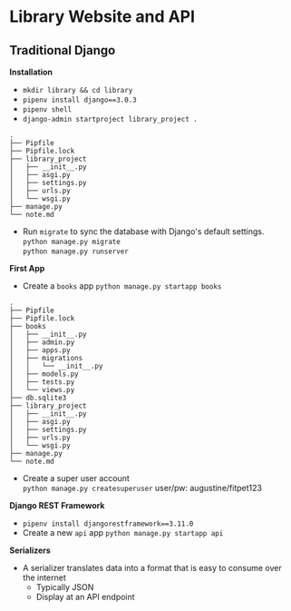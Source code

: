 # Library Website and API

## Traditional Django

**Installation**
- `mkdir library && cd library`
- `pipenv install django==3.0.3`
- `pipenv shell`
- `django-admin startproject library_project .`

```
.
├── Pipfile
├── Pipfile.lock
├── library_project
│   ├── __init__.py
│   ├── asgi.py
│   ├── settings.py
│   ├── urls.py
│   └── wsgi.py
├── manage.py
└── note.md
```
- Run `migrate` to sync the database with Django's default settings.<br>
`python manage.py migrate` <br>
`python manage.py runserver`

**First App**
- Create a `books` app
`python manage.py startapp books`

```
.
├── Pipfile
├── Pipfile.lock
├── books
│   ├── __init__.py
│   ├── admin.py
│   ├── apps.py
│   ├── migrations
│   │   └── __init__.py
│   ├── models.py
│   ├── tests.py
│   └── views.py
├── db.sqlite3
├── library_project
│   ├── __init__.py
│   ├── asgi.py
│   ├── settings.py
│   ├── urls.py
│   └── wsgi.py
├── manage.py
└── note.md
```
- Create a super user account<br>
`python manage.py createsuperuser` user/pw: augustine/fitpet123

**Django REST Framework**
- `pipenv install djangorestframework==3.11.0`
- Create a new `api` app
`python manage.py startapp api`

**Serializers**
- A serializer translates data into a format that is easy to consume over the internet
    - Typically JSON
    - Display at an API endpoint